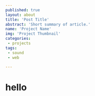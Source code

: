 ```yaml
---
published: true
layout: about
title: 'Post Title'
abstract: 'Short summary of article.'
name: 'Project Name'
img: 'Project Thumbnail'
categories:
 - projects
tags:
 - sound
 - web

---
```

# hello